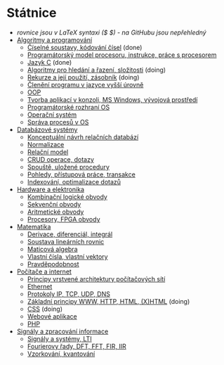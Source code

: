 # Státnice
- *rovnice jsou v LaTeX syntaxi ($ $) - na GitHubu jsou nepřehledný*
- [Algoritmy a programování](Algoritmy%20a%20programování/Algoritmy%20a%20programování.md)
    - [Číselné soustavy, kódování čísel](Algoritmy%20a%20programování/Číslené%20soustavy,%20kódování%20čísel.md) (done)
    - [Programátorský model procesoru, instrukce, práce s procesorem](Algoritmy%20a%20programování/Programátorský%20model%20procesoru,%20instrukce,%20práce%20s%20procesorem.md)
    - [Jazyk C](Algoritmy%20a%20programování/Jazyk%20C.md) (done)
    - [Algoritmy pro hledání a řazení, složitosti](Algoritmy%20a%20programování/Algoritmy%20pro%20hledání%20a%20řazení,%20složitosti.md) (doing)
    - [Rekurze a její použití, zásobník](Algoritmy%20a%20programování/Rekurze%20a%20její%20použití,%20zásobník.md) (doing)
    - [Členění programu v jazyce vyšší úrovně](Algoritmy%20a%20programování/Členění%20programu%20v%20jazyce%20vyšší%20úrovně.md)
    - [OOP](Algoritmy%20a%20programování/OOP.md) 
    - [Tvorba aplikací v konzoli, MS Windows, vývojová prostředí](Algoritmy%20a%20programování/Tvorba%20aplikací%20v%20konzoli,%20MS%20Windows,%20vývojová%20prostředí.md)
    - [Programátorské rozhraní OS](Algoritmy%20a%20programování/Programátorské%20rozhraní%20OS.md)
    - [Operační systém](Algoritmy%20a%20programování/Operační%20systém.md)
    - [Správa procesů v OS](Algoritmy%20a%20programování/Správa%20procesů%20v%20OS.md)
- [Databázové systémy](Databázové%20systémy/Datab%C3%A1zov%C3%A9%20syst%C3%A9my.md)
    - [Konceptuální návrh relačních databází](Databázové%20systémy/Konceptuální%20návrh%20relačních%20databází.md)
    - [Normalizace](Databázové%20systémy/Normalizace.md)
    - [Relační model](Databázové%20systémy/Relační%20model.md)
    - [CRUD operace, dotazy](Databázové%20systémy/CRUD%20operace,%20dotazy.md)
    - [Spouště, uložené procedury](Databázové%20systémy/Spouště,%20uložené%20procedury.md)
    - [Pohledy, přístupová práce, transakce](Databázové%20systémy/Pohledy,%20přístupová%20práce,%20transakce.md)
    - [Indexování, optimalizace dotazů](Databázové%20systémy/Indexování,%20optimalizace%20dotazů.md)
- [Hardware a elektronika](Hardware%20a%20elektronika/Hardware%20a%20elektronika.md)
    - [Kombinační logické obvody](Hardware%20a%20elektronika/Kombinační%20logické%20obvody.md)
    - [Sekvenční obvody](Hardware%20a%20elektronika/Sekvenční%20obvody.md)
    - [Aritmetické obvody](Hardware%20a%20elektronika/Aritmetické%20obvody.md)
    - [Procesory, FPGA obvody](Hardware%20a%20elektronika/Procesory,%20FPGA%20obvody.md)
- [Matematika](Matematika/Matematika.md)
    - [Derivace, diferenciál, integrál](Matematika/Derivace,%20diferenciál,%20integrál.md)
    - [Soustava lineárních rovnic](Matematika/Soustava%20lineárních%20rovnic.md)
    - [Maticová algebra](Matematika/Maticová%20algebra.md)
    - [Vlastní čísla, vlastní vektory](Matematika/Vlastní%20čísla,%20vlastní%20vektory.md)
    - [Pravděpodobnost](Matematika/Pravděpodobnost.md)
- [Počítače a internet](Počítače%20a%20internet/Po%C4%8D%C3%ADta%C4%8Dov%C3%A9%20s%C3%ADt%C4%9B%20a%20internet.md)
    - [Principy vrstvené architektury počítačových sítí](Počítače%20a%20internet/Principy%20vrstvené%20architektury%20počítačových%20sítí.md)
    - [Ethernet](Počítače%20a%20internet/Ethernet.md)
    - [Protokoly IP, TCP, UDP, DNS](Počítače%20a%20internet/Protokoly%20IP,%20TCP,%20UDP,%20DNS.md)
    - [Základní principy WWW, HTTP, HTML, (X)HTML](Počítače%20a%20internet/Základní%20principy%20WWW,%20HTTP,%20HTML,%20(X)HTML.md) (doing)
    - [CSS](Počítače%20a%20internet/CSS.md) (doing)
    - [Webové aplikace](Počítače%20a%20internet/Webové%20aplikace.md)
    - [PHP](Počítače%20a%20internet/PHP.md)
- [Signály a zpracování informace](Signály%20a%20zpracování%20informace/Sign%C3%A1ly%20a%20zpracov%C3%A1n%C3%AD%20informace.md)
    - [Signály a systémy, LTI](Signály%20a%20zpracování%20informace/Signály%20a%20systémy,%20LTI.md)
    - [Fourierovy řady, DFT, FFT, FIR, IIR](Signály%20a%20zpracování%20informace/Fourierovy%20řady,%20DFT,%20FFT,%20FIR,%20IIR.md)
    - [Vzorkování, kvantování](Signály%20a%20zpracování%20informace/Vzorkování,%20kvantování.md)
